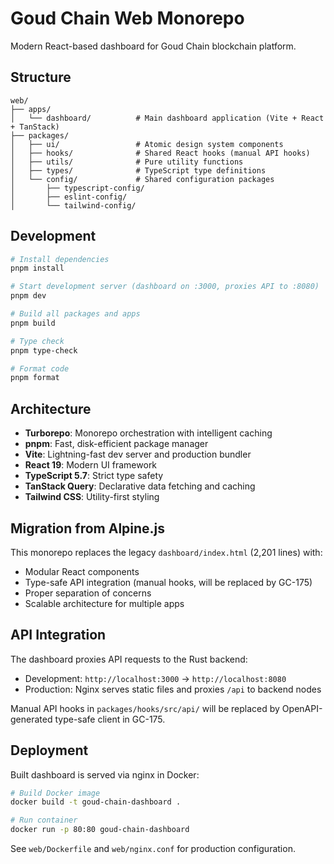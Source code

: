 # Goud Chain Web Monorepo

Modern React-based dashboard for Goud Chain blockchain platform.

## Structure

```
web/
├── apps/
│   └── dashboard/          # Main dashboard application (Vite + React + TanStack)
├── packages/
│   ├── ui/                 # Atomic design system components
│   ├── hooks/              # Shared React hooks (manual API hooks)
│   ├── utils/              # Pure utility functions
│   ├── types/              # TypeScript type definitions
│   └── config/             # Shared configuration packages
│       ├── typescript-config/
│       ├── eslint-config/
│       └── tailwind-config/
```

## Development

```bash
# Install dependencies
pnpm install

# Start development server (dashboard on :3000, proxies API to :8080)
pnpm dev

# Build all packages and apps
pnpm build

# Type check
pnpm type-check

# Format code
pnpm format
```

## Architecture

- **Turborepo**: Monorepo orchestration with intelligent caching
- **pnpm**: Fast, disk-efficient package manager
- **Vite**: Lightning-fast dev server and production bundler
- **React 19**: Modern UI framework
- **TypeScript 5.7**: Strict type safety
- **TanStack Query**: Declarative data fetching and caching
- **Tailwind CSS**: Utility-first styling

## Migration from Alpine.js

This monorepo replaces the legacy `dashboard/index.html` (2,201 lines) with:
- Modular React components
- Type-safe API integration (manual hooks, will be replaced by GC-175)
- Proper separation of concerns
- Scalable architecture for multiple apps

## API Integration

The dashboard proxies API requests to the Rust backend:
- Development: `http://localhost:3000` → `http://localhost:8080`
- Production: Nginx serves static files and proxies `/api` to backend nodes

Manual API hooks in `packages/hooks/src/api/` will be replaced by OpenAPI-generated
type-safe client in GC-175.

## Deployment

Built dashboard is served via nginx in Docker:

```bash
# Build Docker image
docker build -t goud-chain-dashboard .

# Run container
docker run -p 80:80 goud-chain-dashboard
```

See `web/Dockerfile` and `web/nginx.conf` for production configuration.
